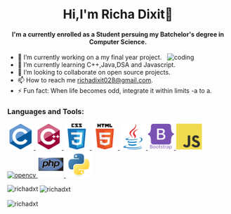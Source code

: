 ### 
<h1 align="center">Hi,I'm Richa Dixit👋</h1>
<h4 align="center">I'm a currently enrolled as a Student persuing my Batchelor's degree in Computer Science.</h4>
<img align="right" alt="coding" width="140" src="https://c.tenor.com/AlUkiGkR2j8AAAAC/new-game-ahagon-umiko-programming.gif">

- 🔭 I’m currently working on a my final year project.
- 🌱 I’m currently learning C++,Java,DSA and Javascript.
- 👯 I’m looking to collaborate on open source projects.
- 📫 How to reach me richadixit028@gmail.com.
- ⚡ Fun fact: When life becomes odd, integrate it within limits -a to a.

<h3 align="left">Languages and Tools:</h3>
<p align="left"><a href="https://www.cprogramming.com/" target="_blank" rel="noreferrer"> <img src="https://raw.githubusercontent.com/devicons/devicon/master/icons/c/c-original.svg" alt="c" width="60" height="60"/> </a> <a href="https://www.w3schools.com/cpp/" target="_blank" rel="noreferrer"> <img src="https://raw.githubusercontent.com/devicons/devicon/master/icons/cplusplus/cplusplus-original.svg" alt="cplusplus" width="60" height="60"/> </a> <a href="https://www.w3schools.com/css/" target="_blank" rel="noreferrer"> <img src="https://raw.githubusercontent.com/devicons/devicon/master/icons/css3/css3-original-wordmark.svg" alt="css3" width="60" height="60"/> </a> <a href="https://www.w3.org/html/" target="_blank" rel="noreferrer"> <img src="https://raw.githubusercontent.com/devicons/devicon/master/icons/html5/html5-original-wordmark.svg" alt="html5" width="60" height="60"/> </a> <a href="https://www.java.com" target="_blank" rel="noreferrer"> <img src="https://raw.githubusercontent.com/devicons/devicon/master/icons/java/java-original.svg" alt="java" width="60" height="60"/> </a><a href="https://getbootstrap.com" target="_blank" rel="noreferrer"> <img src="https://raw.githubusercontent.com/devicons/devicon/master/icons/bootstrap/bootstrap-plain-wordmark.svg" alt="bootstrap" width="60" height="60"/> </a> <a href="https://developer.mozilla.org/en-US/docs/Web/JavaScript" target="_blank" rel="noreferrer"> <img src="https://raw.githubusercontent.com/devicons/devicon/master/icons/javascript/javascript-original.svg" alt="javascript" width="60" height="60"/> </a> <a href="https://opencv.org/" target="_blank" rel="noreferrer"> <img src="https://www.vectorlogo.zone/logos/opencv/opencv-icon.svg" alt="opencv" width="60" height="60"/> </a> <a href="https://www.php.net" target="_blank" rel="noreferrer"> <img src="https://raw.githubusercontent.com/devicons/devicon/master/icons/php/php-original.svg" alt="php" width="60" height="60"/> </a> <a href="https://www.python.org" target="_blank" rel="noreferrer"> <img src="https://raw.githubusercontent.com/devicons/devicon/master/icons/python/python-original.svg" alt="python" width="60" height="60"/> </a> </p>

<p><img align="left" src="https://github-readme-stats.vercel.app/api/top-langs?username=richadxt&show_icons=true&locale=en&layout=compact" alt="richadxt" /></p>


<p>&nbsp;<img align="center" src="https://github-readme-stats.vercel.app/api?username=richadxt&show_icons=true&locale=en" alt="richadxt" /></p>

<p><img align="center" src="https://github-readme-streak-stats.herokuapp.com/?user=richadxt&" alt="richadxt" /></p>

